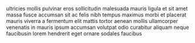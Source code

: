 ultricies mollis pulvinar eros sollicitudin malesuada mauris ligula et sit amet
massa fusce accumsan sit ac felis nibh tempus maximus morbi et placerat mauris
viverra a fermentum elit mattis tortor aenean mollis ullamcorper venenatis in
mauris ipsum accumsan volutpat odio curabitur aliquam neque faucibusin lorem
hendrerit eget ornare sodales faucibus